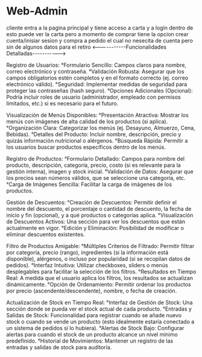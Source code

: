 # Web-Admin

cliente 
entra a la pagina principal y tiene acceso a carta y a login dentro de esto puede ver la carta pero a momento de comprar tiene la opcion crear cuenta/inisiar sesion y compra a pedido el cual no nesecita de cuenta pero sin de algunos datos para el retiro
<-----------Funcionalidades Detalladas----------->

Registro de Usuarios:
  °Formulario Sencillo: Campos claros para nombre, correo electrónico y contraseña.
  °Validación Robusta: Asegurar que los campos obligatorios estén completos y en el formato correcto (ej. correo electrónico válido).
  °Seguridad: Implementar medidas de seguridad para proteger las contraseñas (hash seguro).
  °Opciones Adicionales (Opcional): Podría incluir roles de usuario (administrador, empleado con permisos limitados, etc.) si es necesario para el futuro.

Visualización de Menús Disponibles:
  °Presentación Atractiva: Mostrar los menús con imágenes de alta calidad de los productos (si aplica).
  °Organización Clara: Categorizar los menús (ej. Desayuno, Almuerzo, Cena, Bebidas).
  °Detalles del Producto: Incluir nombre, descripción, precio y quizás información nutricional o alérgenos.
  °Búsqueda Rápida: Permitir a los usuarios buscar productos específicos dentro de los menús.

Registro de Productos:
  °Formulario Detallado: Campos para nombre del producto, descripción, categoría, precio, costo (si es relevante para la gestión interna), imagen y stock inicial.
  °Validación de Datos: Asegurar que los precios sean números válidos, que se seleccione una categoría, etc.
  °Carga de Imágenes Sencilla: Facilitar la carga de imágenes de los productos.

Gestión de Descuentos:
  °Creación de Descuentos: Permitir definir el nombre del descuento, el porcentaje o cantidad de descuento, la fecha de inicio y fin (opcional), y a qué productos o categorías aplica.
  °Visualización de Descuentos Activos: Una sección para ver los descuentos que están actualmente en vigor.
  °Edición y Eliminación: Posibilidad de modificar o eliminar descuentos existentes.

Filtro de Productos Amigable:
  °Múltiples Criterios de Filtrado: Permitir filtrar por categoría, precio (rango), ingredientes (si la información está disponible), alérgenos, o incluso por popularidad (si se recopilan datos de pedidos).
  °Interfaz Intuitiva: Utilizar checkboxes, sliders o menús desplegables para facilitar la selección de los filtros.
  °Resultados en Tiempo Real: A medida que el usuario aplica los filtros, los resultados se actualizan dinámicamente.
  °Opción de Ordenamiento: Permitir ordenar los productos por precio (ascendente/descendente), nombre, o fecha de creación.

Actualización de Stock en Tiempo Real:
  °Interfaz de Gestión de Stock: Una sección donde se pueda ver el stock actual de cada producto.
  °Entradas y Salidas de Stock: Funcionalidad para registrar cuando se añade nuevo stock o cuando se vende un producto (esto idealmente estaría conectado a un sistema de pedidos si lo hubiera).
  °Alertas de Stock Bajo: Configurar alertas para cuando el stock de un producto alcance un nivel mínimo predefinido.
  °Historial de Movimientos: Mantener un registro de las entradas y salidas de stock para auditoría.
